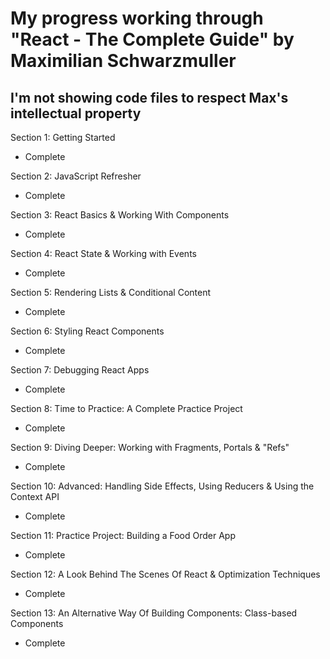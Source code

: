 # My progress working through "React - The Complete Guide" by Maximilian Schwarzmuller

## I'm not showing code files to respect Max's intellectual property

Section 1: Getting Started

- Complete

Section 2: JavaScript Refresher

- Complete

Section 3: React Basics & Working With Components

- Complete

Section 4: React State & Working with Events

- Complete

Section 5: Rendering Lists & Conditional Content

- Complete

Section 6: Styling React Components

- Complete

Section 7: Debugging React Apps

- Complete

Section 8: Time to Practice: A Complete Practice Project

- Complete

Section 9: Diving Deeper: Working with Fragments, Portals &
"Refs"

- Complete

Section 10: Advanced: Handling Side Effects, Using Reducers &
Using the Context API

- Complete

Section 11: Practice Project: Building a Food Order App

- Complete

Section 12: A Look Behind The Scenes Of React & Optimization
Techniques

- Complete

Section 13: An Alternative Way Of Building Components:
Class-based Components

- Complete
